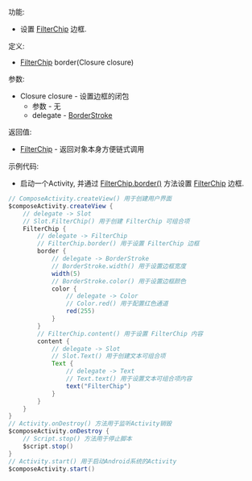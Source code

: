 功能:

+ 设置 [FilterChip](/API/UI/Compose/Widget/FilterChip/README.md) 边框.

定义:

+ [FilterChip](/API/UI/Compose/Widget/FilterChip/README.md) border(Closure closure)

参数:

+ Closure closure - 设置边框的闭包
    + 参数 - 无
    + delegate - [BorderStroke](/API/UI/Compose/Graphics/BorderStroke/README.md)

返回值:

+ [FilterChip](/API/UI/Compose/Widget/FilterChip/README.md) - 返回对象本身方便链式调用

示例代码:

+ 启动一个Activity, 并通过 [FilterChip.border()](/API/UI/Compose/Widget/FilterChip/README.md?id=border)
  方法设置 [FilterChip](/API/UI/Compose/Widget/FilterChip/README.md) 边框.

```groovy
// ComposeActivity.createView() 用于创建用户界面
$composeActivity.createView {
    // delegate -> Slot
    // Slot.FilterChip() 用于创建 FilterChip 可组合项
    FilterChip {
        // delegate -> FilterChip
        // FilterChip.border() 用于设置 FilterChip 边框
        border {
            // delegate -> BorderStroke
            // BorderStroke.width() 用于设置边框宽度
            width(5)
            // BorderStroke.color() 用于设置边框颜色
            color {
                // delegate -> Color
                // Color.red() 用于配置红色通道
                red(255)
            }
        }
        // FilterChip.content() 用于设置 FilterChip 内容
        content {
            // delegate -> Slot
            // Slot.Text() 用于创建文本可组合项
            Text {
                // delegate -> Text
                // Text.text() 用于设置文本可组合项内容
                text("FilterChip")
            }
        }
    }
}
// Activity.onDestroy() 方法用于监听Activity销毁
$composeActivity.onDestroy {
    // Script.stop() 方法用于停止脚本
    $script.stop()
}
// Activity.start() 用于启动Android系统的Activity
$composeActivity.start()
```